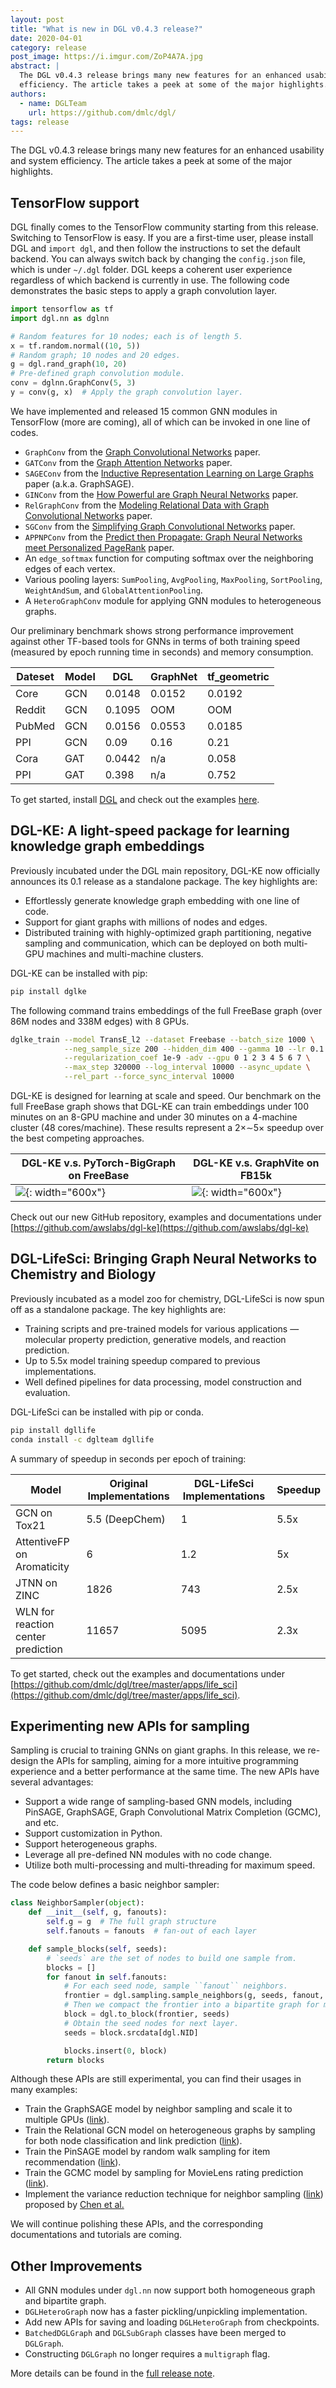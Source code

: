 ```yaml
---
layout: post
title: "What is new in DGL v0.4.3 release?"
date: 2020-04-01
category: release
post_image: https://i.imgur.com/ZoP4A7A.jpg
abstract: |
  The DGL v0.4.3 release brings many new features for an enhanced usability and system
  efficiency. The article takes a peek at some of the major highlights.
authors:
  - name: DGLTeam
    url: https://github.com/dmlc/dgl/
tags: release
---
```


The DGL v0.4.3 release brings many new features for an enhanced usability and
system efficiency. The article takes a peek at some of the major highlights.

TensorFlow support
---

DGL finally comes to the TensorFlow community starting from this release.
Switching to TensorFlow is easy. If you are a first-time user, please install
DGL and `import dgl`, and then follow the instructions to set the default
backend. You can always switch back by changing the `config.json` file, which is
under `~/.dgl` folder. DGL keeps a coherent user experience regardless of which
backend is currently in use. The following code demonstrates the basic steps to
apply a graph convolution layer.

```python
import tensorflow as tf
import dgl.nn as dglnn

# Random features for 10 nodes; each is of length 5.
x = tf.random.normal((10, 5))
# Random graph; 10 nodes and 20 edges.
g = dgl.rand_graph(10, 20)
# Pre-defined graph convolution module.
conv = dglnn.GraphConv(5, 3)
y = conv(g, x)  # Apply the graph convolution layer.
```

We have implemented and released 15 common GNN modules in TensorFlow (more are
coming), all of which can be invoked in one line of codes.

* `GraphConv` from the [Graph Convolutional Networks](https://arxiv.org/abs/1609.02907) paper.
* `GATConv` from the [Graph Attention Networks](https://arxiv.org/pdf/1710.10903.pdf) paper.
* `SAGEConv` from the [Inductive Representation Learning on Large Graphs](https://arxiv.org/pdf/1706.02216.pdf) paper (a.k.a. GraphSAGE).
* `GINConv` from the [How Powerful are Graph Neural Networks](https://arxiv.org/pdf/1810.00826.pdf) paper.
* `RelGraphConv` from the [Modeling Relational Data with Graph Convolutional Networks](https://arxiv.org/abs/1703.06103) paper.
* `SGConv` from the [Simplifying Graph Convolutional Networks](https://arxiv.org/pdf/1902.07153.pdf) paper.
* `APPNPConv` from the [Predict then Propagate: Graph Neural Networks meet Personalized PageRank](https://arxiv.org/pdf/1810.05997.pdf) paper.
* An `edge_softmax` function for computing softmax over the neighboring edges of each vertex.
* Various pooling layers: `SumPooling`, `AvgPooling`, `MaxPooling`, `SortPooling`, `WeightAndSum`, and `GlobalAttentionPooling`.
* A `HeteroGraphConv` module for applying GNN modules to heterogeneous graphs. 

Our preliminary benchmark shows strong performance improvement against other
TF-based tools for GNNs in terms of both training speed (measured by epoch
running time in seconds) and memory consumption.

| Dateset | Model | DGL | GraphNet | tf_geometric |
| ------- | ----- | ---- | ---- | --------------- |
| Core | GCN | 0.0148 | 0.0152 | 0.0192 |
| Reddit | GCN | 0.1095 | OOM | OOM |
| PubMed | GCN | 0.0156 | 0.0553 | 0.0185 |
| PPI | GCN | 0.09 | 0.16 | 0.21 |
| Cora | GAT | 0.0442 | n/a | 0.058 |
| PPI | GAT | 0.398 | n/a | 0.752 |

To get started, install [DGL](https://www.dgl.ai/pages/start.html) and check out the examples [here](https://github.com/dmlc/dgl/tree/master/examples/tensorflow).

DGL-KE: A light-speed package for learning knowledge graph embeddings
---
Previously incubated under the DGL main repository, DGL-KE now officially
announces its 0.1 release as a standalone package. The key highlights are:

* Effortlessly generate knowledge graph embedding with one line of code.
* Support for giant graphs with millions of nodes and edges.
* Distributed training with highly-optimized graph partitioning, negative
  sampling and communication, which can be deployed on both multi-GPU machines
  and multi-machine clusters.

DGL-KE can be installed with pip:

```bash
pip install dglke
```

The following command trains embeddings of the full FreeBase graph (over 86M nodes
and 338M edges) with 8 GPUs.

```bash
dglke_train --model TransE_l2 --dataset Freebase --batch_size 1000 \
            --neg_sample_size 200 --hidden_dim 400 --gamma 10 --lr 0.1 \
            --regularization_coef 1e-9 -adv --gpu 0 1 2 3 4 5 6 7 \
            --max_step 320000 --log_interval 10000 --async_update \
            --rel_part --force_sync_interval 10000
```

DGL-KE is designed for learning at scale and speed. Our benchmark on the full
FreeBase graph shows that DGL-KE can train
embeddings under 100 minutes on an 8-GPU machine and under 30 minutes on a 4-machine
cluster (48 cores/machine). These results represent a 2×∼5× speedup over the
best competing approaches.

| <center>DGL-KE v.s. PyTorch-BigGraph on FreeBase</center> | <center>DGL-KE v.s. GraphVite on FB15k</center> |
| --------- | ----------- |
| ![](https://github.com/awslabs/dgl-ke/raw/master/img/vs-gv-fb15k.png){: width="600x"} | ![](https://github.com/awslabs/dgl-ke/raw/master/img/vs-pbg-fb.png){: width="600x"} |

Check out our new GitHub repository, examples and documentations under
[https://github.com/awslabs/dgl-ke](https://github.com/awslabs/dgl-ke)

DGL-LifeSci: Bringing Graph Neural Networks to Chemistry and Biology
---

Previously incubated as a model zoo for chemistry, DGL-LifeSci is now spun off
as a standalone package. The key highlights are:

* Training scripts and pre-trained models for various applications — molecular
  property prediction, generative models, and reaction prediction.
* Up to 5.5x model training speedup compared to previous implementations.
* Well defined pipelines for data processing, model construction and
  evaluation.

DGL-LifeSci can be installed with pip or conda.

```bash
pip install dgllife
conda install -c dglteam dgllife
```

A summary of speedup in seconds per epoch of training:

| Model | Original Implementations | DGL-LifeSci Implementations | Speedup |
| ---- | --------------------- | ----------------- | ---------------- |
| GCN on Tox21 | 5.5 (DeepChem) | 1 | 5.5x |
| AttentiveFP on Aromaticity | 6 | 1.2 | 5x |
| JTNN on ZINC | 1826 | 743 | 2.5x |
| WLN for reaction center prediction | 11657 | 5095 | 2.3x |

To get started, check out the examples and documentations under
[https://github.com/dmlc/dgl/tree/master/apps/life_sci](https://github.com/dmlc/dgl/tree/master/apps/life_sci).

Experimenting new APIs for sampling
---

Sampling is crucial to training GNNs on giant graphs. In this release, we
re-design the APIs for sampling, aiming for a more intuitive programming
experience and a better performance at the same time. The new APIs have several
advantages:

* Support a wide range of sampling-based GNN models, including PinSAGE,
  GraphSAGE, Graph Convolutional Matrix Completion (GCMC), and etc.
* Support customization in Python.
* Support heterogeneous graphs.
* Leverage all pre-defined NN modules with no code change.
* Utilize both multi-processing and multi-threading for maximum speed.

The code below defines a basic neighbor sampler:

```python
class NeighborSampler(object):
    def __init__(self, g, fanouts):
        self.g = g  # The full graph structure
        self.fanouts = fanouts  # fan-out of each layer

    def sample_blocks(self, seeds):
        # `seeds` are the set of nodes to build one sample from.
        blocks = []
        for fanout in self.fanouts:
            # For each seed node, sample ``fanout`` neighbors.
            frontier = dgl.sampling.sample_neighbors(g, seeds, fanout, replace=True)
            # Then we compact the frontier into a bipartite graph for message passing.
            block = dgl.to_block(frontier, seeds)
            # Obtain the seed nodes for next layer.
            seeds = block.srcdata[dgl.NID]

            blocks.insert(0, block)
        return blocks
```

Although these APIs are still experimental, you can find their usages in many
examples:

* Train the GraphSAGE model by neighbor sampling and scale it to multiple GPUs
  ([link](https://github.com/dmlc/dgl/tree/master/examples/pytorch/graphsage)).
* Train the Relational GCN model on heterogeneous graphs by sampling for both
  node classification and link prediction ([link](https://github.com/dmlc/dgl/tree/master/examples/pytorch/rgcn-hetero)).
* Train the PinSAGE model by random walk sampling for item recommendation ([link](https://github.com/dmlc/dgl/pull/1334)).
* Train the GCMC model by sampling for MovieLens rating prediction ([link](https://github.com/dmlc/dgl/pull/1296)).
* Implement the variance reduction technique for neighbor sampling ([link](https://github.com/dmlc/dgl/pull/1355)) proposed by [Chen et al.](https://arxiv.org/abs/1710.10568)

We will continue polishing these APIs, and the corresponding documentations and
tutorials are coming.

Other Improvements
---

* All GNN modules under `dgl.nn` now support both homogeneous graph and bipartite graph.
* `DGLHeteroGraph` now has a faster pickling/unpickling implementation.
* Add new APIs for saving and loading `DGLHeteroGraph` from checkpoints.
* `BatchedDGLGraph` and `DGLSubGraph` classes have been merged to `DGLGraph`.
* Constructing `DGLGraph` no longer requires a `multigraph` flag.

More details can be found in the [full release note](https://github.com/dmlc/dgl/releases/tag/0.4.3).
